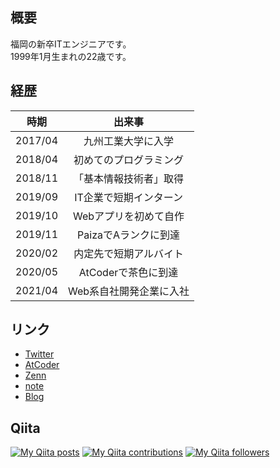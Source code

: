 ## 概要

福岡の新卒ITエンジニアです。  
1999年1月生まれの22歳です。

## 経歴

| 時期 | 出来事 |
|:-:|:-:|
| 2017/04 | 九州工業大学に入学 |
| 2018/04 | 初めてのプログラミング |
| 2018/11 | 「基本情報技術者」取得 |
| 2019/09 | IT企業で短期インターン |
| 2019/10 | Webアプリを初めて自作 |
| 2019/11 | PaizaでAランクに到達 |
| 2020/02 | 内定先で短期アルバイト |
| 2020/05 | AtCoderで茶色に到達 |
| 2021/04 | Web系自社開発企業に入社 |

## リンク

- [Twitter](https://twitter.com/yuya_yuzen)
- [AtCoder](https://atcoder.jp/users/yuya_yuzen)
- [Zenn](https://zenn.dev/yuya_yuzen)
- [note](https://note.com/yuya_yuzen)
- [Blog](https://yuya-yuzen.com)

## Qiita

[![My Qiita posts](https://qiita-badge.apiapi.app/s/yuya_yuzen/posts.svg)](http://qiita.com/yuya_yuzen)
[![My Qiita contributions](https://qiita-badge.apiapi.app/s/yuya_yuzen/contributions.svg)](http://qiita.com/yuya_yuzen)
[![My Qiita followers](https://qiita-badge.apiapi.app/s/yuya_yuzen/followers.svg)](http://qiita.com/yuya_yuzen)
                

<!--
**yuya-yuzen/yuya-yuzen** is a ✨ _special_ ✨ repository because its `README.md` (this file) appears on your GitHub profile.

Here are some ideas to get you started:

- 🔭 I’m currently working on ...
- 🌱 I’m currently learning ...
- 👯 I’m looking to collaborate on ...
- 🤔 I’m looking for help with ...
- 💬 Ask me about ...
- 📫 How to reach me: ...
- 😄 Pronouns: ...
- ⚡ Fun fact: ...
-->
